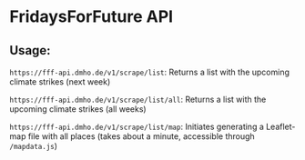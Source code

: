 # FridaysForFuture API

## Usage:

`https://fff-api.dmho.de/v1/scrape/list`: Returns a list with the upcoming climate strikes (next week)

`https://fff-api.dmho.de/v1/scrape/list/all`: Returns a list with the upcoming climate strikes (all weeks)

`https://fff-api.dmho.de/v1/scrape/list/map`: Initiates generating a Leaflet-map file with all places (takes about a minute, accessible through `/mapdata.js`)
